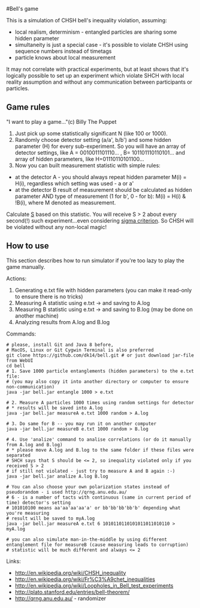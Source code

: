 #Bell's game

This is a simulation of CHSH bell's inequality violation, assuming:

- local realism, determinism - entangled particles are sharing some hidden parameter
- simultaneity is just a special case - it's possible to violate CHSH using sequence numbers instead of timetags
- particle knows about local measurement

It may not correlate with practical experiments, but at least shows that it's logically possible to set up an experiment which violate SHCH with local reality assumption and without any communication between participants or particles.
 
## Game rules

"I want to play a game..."(c) Billy The Puppet 

1. Just pick up some statistically significant N (like 100 or 1000). 
2. Randomly choose detector setting (a/a', b/b') and some hidden parameter (H) for every sub-experiment. So you will have an array of detector settings, like A = 0010011101110... , B= 101101110110101... and array of hidden parameters, like H=01110110101100... 
3. Now you can built measurement statistic with simple rules: 

- at the detector A - you should always repeat hidden parameter M(i) = H(i), regardless which setting was used -  a or a' 
- at the detector B result of measurement should be calculated as hidden parameter AND type of measurement (1 for b', 0 - for b): M(i) = H(i) & !B(i), where M denoted as measurement.
 
Calculate [S](http://en.wikipedia.org/wiki/CHSH_inequality) based on this statistic. You will receive S > 2  about every second(!) such experiment...even considering [sigma criterion](http://en.wikipedia.org/wiki/Statistical_significance). So CHSH will be violated without any non-local magic!


## How to use

This section describes how to run simulator if you're too lazy to play the game manually.

Actions:

1. Generating e.txt file with hidden parameters (you can make it read-only to ensure there is no tricks)
2. Measuring A statistic using e.txt -> and saving to A.log
3. Measuring B statistic using e.txt -> and saving to B.log (may be done on another machine)
4. Analyzing results from A.log and B.log

Commands:

    # please, install Git and Java 8 before, 
    # MacOS, Linux or Git Cygwin Terminal is also preferred
    git clone https://github.com/dk14/bell.git # or just download jar-file from WebUI
    cd bell
    # 1. Save 1000 particle entanglements (hidden parameters) to the e.txt file:
    # (you may also copy it into another directory or computer to ensure non-communication)
    java -jar bell.jar entangle 1000 > e.txt 
    
    # 2. Measure A particles 1000 times using random settings for detector
    # * results will be saved into A.log
    java -jar bell.jar measureA e.txt 1000 random > A.log
    
    # 3. Do same for B -- you may run it on another computer
    java -jar bell.jar measureB e.txt 1000 random > B.log
    
    # 4. Use 'analize' command to analise correlations (or do it manually from A.log and B.log)
    # * please move A.log and B.log to the same folder if these files were separated  
    # SHCH says that S should be <= 2, so inequality violated only if you received S > 2
    # if still not violated - just try to measure A and B again :-)
    java -jar bell.jar analize A.log B.log
    
    # You can also choose your own polarization states instead of pseudorandom - i used http://qrng.anu.edu.au/
    # 6 - is a number of tacts with continuous (same in current period of time) detector's setting
    # 101010100 means aa'aa'aa'aa'a' or bb'bb'bb'bb'b' depending what you're measuring
    # result will be saved to myA.log
    java -jar bell.jar measureA e.txt 6 1010110110101011011010110 > myA.log
    
    # you can also simulate man-in-the-middle by using different entanglement file for measureB (cause measuring leads to corruption)
    # statistic will be much different and always <= 2 


Links: 

- http://en.wikipedia.org/wiki/CHSH_inequality
- http://en.wikipedia.org/wiki/Fr%C3%A9chet_inequalities
- http://en.wikipedia.org/wiki/Loopholes_in_Bell_test_experiments
- http://plato.stanford.edu/entries/bell-theorem/
- http://qrng.anu.edu.au/ - randomizer

 
